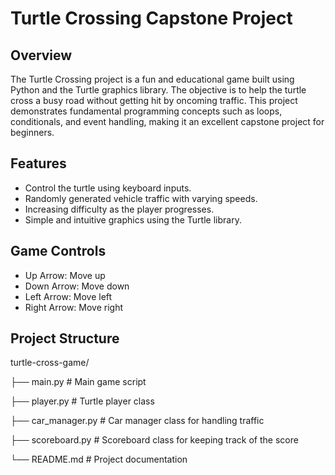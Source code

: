 # Turtle Crossing Capstone Project

## Overview
The Turtle Crossing project is a fun and educational game built using Python and the Turtle graphics library. The objective is to help the turtle cross a busy road without getting hit by oncoming traffic. This project demonstrates fundamental programming concepts such as loops, conditionals, and event handling, making it an excellent capstone project for beginners.

## Features
- Control the turtle using keyboard inputs.
- Randomly generated vehicle traffic with varying speeds.
- Increasing difficulty as the player progresses.
- Simple and intuitive graphics using the Turtle library.

## Game Controls
- Up Arrow: Move up
- Down Arrow: Move down
- Left Arrow: Move left
- Right Arrow: Move right

## Project Structure
turtle-cross-game/

├── main.py              # Main game script

├── player.py             # Turtle player class

├── car_manager.py         # Car manager class for handling traffic

├── scoreboard.py          # Scoreboard class for keeping track of the score

└── README.md              # Project documentation
